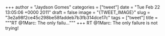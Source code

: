 
+++
author = "Jaydson Gomes"
categories = ["tweet"]
date = "Tue Feb 22 13:05:06 +0000 2011"
draft = false
image = "{TWEET_IMAGE}"
slug = "3e2a98f2ce45c298be58faddeb7b3fb314dce17c"
tags = ["tweet"]
title = """RT @1Marc: The only failu..."""
+++
RT @1Marc: The only failure is not trying!
